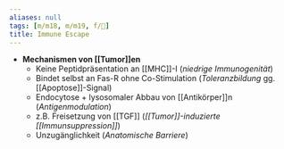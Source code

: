 ```yaml
---
aliases: null
tags: [m/m18, m/m19, f/🦀]
title: Immune Escape
---
```

- **Mechanismen von [[Tumor]]en**
	- Keine Peptidpräsentation an [[MHC]]-I (*niedrige Immunogenität*)
	- Bindet selbst an Fas-R ohne Co-Stimulation (*Toleranzbildung* gg. [[Apoptose]]-Signal)
	- Endocytose + lysosomaler Abbau von [[Antikörper]]n (*Antigenmodulation*)
	- z.B. Freisetzung von [[TGF]] (*[[Tumor]]-induzierte [[Immunsuppression]]*)
	- Unzugänglichkeit (*Anatomische Barriere*)